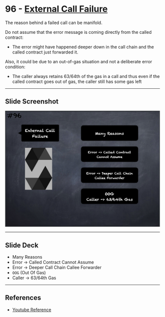 # 96 - [External Call Failure](External%20Call%20Failure.md)
The reason behind a failed call can be manifold. 

Do not assume that the error message is coming directly from the called contract: 

- The error might have happened deeper down in the call chain and the called contract just forwarded it. 

Also, it could be due to an out-of-gas situation and not a deliberate error condition: 

- The caller always retains 63/64th of the gas in a call and thus even if the called contract goes out of gas, the caller still has some gas left

___
## Slide Screenshot
![096.png](../../images/2.%20Solidity%20101/096.png)
___
## Slide Deck
- Many Reasons
- Error -> Called Contract Cannot Assume
- Error -> Deeper Call Chain Callee Forwarder
- `OOG` (Out Of Gas)
- Caller -> 63/64th Gas
___
## References
- [Youtube Reference](https://youtu.be/_oN7XuyhoZA?t=1284)



